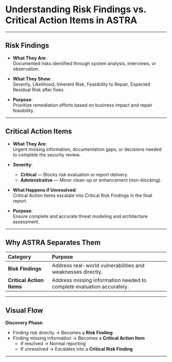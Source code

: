 # Understanding Risk Findings vs. Critical Action Items in ASTRA

---

## Risk Findings

- **What They Are**:  
  Documented risks identified through system analysis, interviews, or observation.

- **What They Show**:  
  Severity, Likelihood, Inherent Risk, Feasibility to Repair, Expected Residual Risk after fixes.

- **Purpose**:  
  Prioritize remediation efforts based on business impact and repair feasibility.

---

## Critical Action Items

- **What They Are**:  
  Urgent missing information, documentation gaps, or decisions needed to complete the security review.

- **Severity**:  
  - **Critical** — Blocks risk evaluation or report delivery.
  - **Administrative** — Minor clean-up or enhancement (non-blocking).

- **What Happens if Unresolved**:  
  Critical Action Items escalate into Critical Risk Findings in the final report.

- **Purpose**:  
  Ensure complete and accurate threat modeling and architecture assessment.

---

## Why ASTRA Separates Them

| Category | Purpose |
|:--|:--|
| **Risk Findings** | Address real-world vulnerabilities and weaknesses directly. |
| **Critical Action Items** | Address missing information needed to complete evaluation accurately. |

---

## Visual Flow

**Discovery Phase:**

- Finding risk directly → Becomes a **Risk Finding**
- Finding missing information → Becomes a **Critical Action Item**
  - If resolved → Normal reporting
  - If unresolved → Escalates into a **Critical Risk Finding**

---
